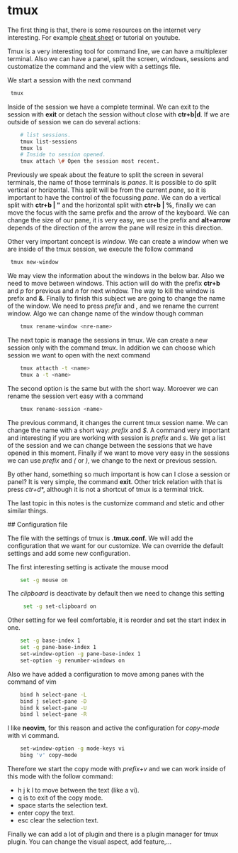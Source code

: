 # tmux

The first thing is that, there is some resources on the internet very interesting. For example [cheat sheet](https://tmuxcheatsheet.com) or tutorial on youtube.

Tmux is a very interesting tool for command line, we can have a multiplexer terminal. Also we can have a panel, split the screen, windows, sessions and customatize the command and the view with a settings file.

We start a session with the next command
```zsh
 tmux
```
Inside of the session we have a complete terminal. We can exit to the session with **exit** or detach the session without close with **ctr+b|d**.
If we are outside of session we can do several actions:
```zsh
    # list sessions.
    tmux list-sessions
    tmux ls
    # Inside to session opened.
    tmux attach \# Open the session most recent.
```

Previously we speak about the feature to split the screen in several terminals, the name of those terminals is *panes*.
It is possible to do split vertical or horizontal. This split will be from the current *pane*, so it is important to have the control of the focussing *pane*.
We can do a vertical split with **ctr+b | "** and the horizontal split with **ctr+b | %**, finally we can move the focus with the same prefix and the arrow of the keyboard.
We can change the size of our pane, it is very easy, we use the prefix and **alt+arrow** depends of the direction of the arrow the pane will resize in this direction.

Other very important concept is *window*. We can create a window when we are inside of the tmux session, we execute the follow command
```zsh
 tmux new-window
```
We may view the information about the windows in the below bar. Also we need to move between windows. This action will do with the prefix **ctr+b** and *p* for previous and *n* for next window.
The way to kill the window is prefix and **&**.
Finally to finish this subject we are going to change the name of the window. We need to press *prefix* and *,* and we rename the current window. Algo we can change name of the window though comman
```zsh
    tmux rename-window <nre-name>
```

The next topic is manage the sessions in tmux. We can create a new session only with the command *tmux*. In addition we can choose which session we want to open with the next command
```zsh
    tmux attacth -t <name> 
    tmux a -t <name>
```
The second option is the same but with the short way. Moroever we can rename the session vert easy with a command
```zsh
    tmux rename-session <name>
```
The previous command, it changes the current tmux session name. We can change the name with a short way: *prefix* and *\$*.
A command very important and interesting if you are working with session is *prefix* and *s*. We get a list of the session and we can change between the sessions that we have opened in this moment.
Finally if we want to move very easy in the sessions we can use *prefix* and *(* or *)*, we change to the next or previous session.

By other hand, something so much important is how can I close a session or panel? It is very simple, the command **exit**. Other trick relation with that is press *ctr+d**, although it is not a shortcut of tmux is a terminal trick.

The last topic in this notes is the customize command and stetic and other similar things.

## Configuration file

The file with the settings of tmux is **.tmux.conf**. We will add the configuration that we want for our customize. We can override the default settings and add some new configuration.

The first interesting setting is activate the mouse mood
```zsh
    set -g mouse on
```
The *clipboard* is deactivate by default then we need to change this setting
```zsh
     set -g set-clipboard on
```
Other setting for we feel comfortable, it is reorder and set the start index in one.
```zsh
    set -g base-index 1
    set -g pane-base-index 1
    set-window-option -g pane-base-index 1
    set-option -g renumber-windows on
```

Also we have added a configuration to move among panes with the command of vim
```zsh
    bind h select-pane -L
    bind j select-pane -D
    bind k select-pane -U
    bind l select-pane -R
```

I like **neovim**, for this reason and active the configuration for *copy-mode* with vi command.
```zsh
    set-window-option -g mode-keys vi
    bing 'v' copy-mode
```
Therefore we start the copy mode with *prefix+v* and we can work inside of this mode with the follow command:

- h j k l to move between the text (like a vi).
- q is to exit of the copy mode.
- space starts the selection text.
- enter copy the text.
- esc clear the selection text.


Finally we can add a lot of plugin and there is a plugin manager for tmux plugin. You can change the visual aspect, add feature,...
